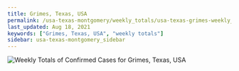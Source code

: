 ```yaml
---
title: Grimes, Texas, USA
permalink: /usa-texas-montgomery/weekly_totals/usa-texas-grimes-weekly_totals.html
last_updated: Aug 18, 2021
keywords: ["Grimes, Texas, USA", "weekly totals"]
sidebar: usa-texas-montgomery_sidebar
---
```


![Weekly Totals of Confirmed Cases for Grimes, Texas, USA](/covid_tracker/images/graphs/usa-texas-grimes-weekly_totals_graph.png)
